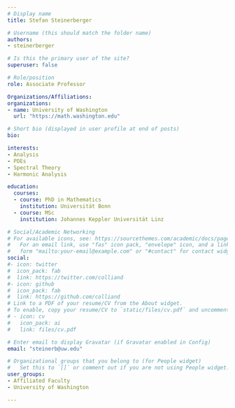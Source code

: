 ```yaml
---
# Display name
title: Stefan Steinerberger

# Username (this should match the folder name)
authors:
- steinerberger

# Is this the primary user of the site?
superuser: false

# Role/position
role: Associate Professor

Organizations/Affiliations:
organizations:
- name: University of Washington
  url: "https://math.washington.edu"

# Short bio (displayed in user profile at end of posts)
bio:

interests:
- Analysis
- PDEs
- Spectral Theory
- Harmonic Analysis

education:
  courses:
  - course: PhD in Mathematics
    institution: Universität Bonn
  - course: MSc
    institution: Johannes Keppler Universität Linz

# Social/Academic Networking
# For available icons, see: https://sourcethemes.com/academic/docs/page-builder/#icons
#   For an email link, use "fas" icon pack, "envelope" icon, and a link in the
#   form "mailto:your-email@example.com" or "#contact" for contact widget.
social:
#- icon: twitter
#  icon_pack: fab
#  link: https://twitter.com/colliand
#- icon: github
#  icon_pack: fab
#  link: https://github.com/colliand
# Link to a PDF of your resume/CV from the About widget.
# To enable, copy your resume/CV to `static/files/cv.pdf` and uncomment the lines below.
# - icon: cv
#   icon_pack: ai
#   link: files/cv.pdf

# Enter email to display Gravatar (if Gravatar enabled in Config)
email: "steinerb@uw.edu"

# Organizational groups that you belong to (for People widget)
#   Set this to `[]` or comment out if you are not using People widget.
user_groups:
- Affiliated Faculty
- University of Washington

---
```

